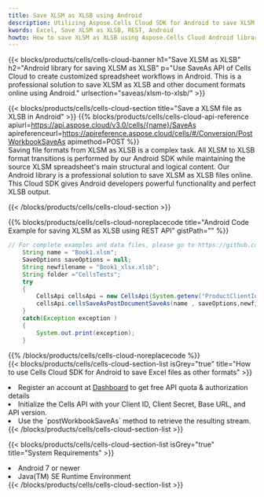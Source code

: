```yaml
---
title: Save XLSM as XLSB using Android 
description: Utilizing Aspose.Cells Cloud SDK for Android to save XLSM format file as XLSB format file. 
kwords: Excel, Save XLSM as XLSB, REST, Android
howto: How to save XLSM as XLSB using Aspose.Cells Cloud Android library.
---
```



{{< blocks/products/cells/cells-cloud-banner h1="Save XLSM as XLSB" h2="Android library for saving XLSM as XLSB" p="Use SaveAs API of Cells Cloud to create customized spreadsheet workflows in Android. This is a professional solution to save XLSM as XLSB and other document formats online using Android." urlsection="saveas/xlsm-to-xlsb/" >}}

{{< blocks/products/cells/cells-cloud-section  title="Save a XLSM file as XLSB in Android" >}}
{{% blocks/products/cells/cells-cloud-api-reference  apiurl=https://api.aspose.cloud/v3.0/cells/{name}/SaveAs  apireferenceurl=https://apireference.aspose.cloud/cells/#/Conversion/PostWorkbookSaveAs  apimethod=POST %}}
<br/>
Saving file formats from XLSM as XLSB is a complex task. All XLSM to XLSB format transitions is performed by our Android SDK while maintaining the source XLSM spreadsheet's main structural and logical content. Our Android library is a professional solution to save XLSM as XLSB files online. This Cloud SDK gives Android developers powerful functionality and perfect XLSB output.

{{< /blocks/products/cells/cells-cloud-section >}}

{{% blocks/products/cells/cells-cloud-noreplacecode title="Android Code Example for saving XLSM as XLSB using REST API" gistPath="" %}}
  
```java
// For complete examples and data files, please go to https://github.com/aspose-cells-cloud/aspose-cells-cloud-android/
    String name = "Book1.xlsm";
    SaveOptions saveOptions = null;
    String newfilename = "Book1_xlsx.xlsb";
    String folder ="CellsTests";
    try
    {
        CellsApi cellsApi = new CellsApi(System.getenv("ProductClientId"), System.getenv("ProductClientSecret"));
        cellsApi.cellsSaveAsPostDocumentSaveAs(name , saveOptions,newfilename,false,false,folder,null,null,null,true);                       
    }
    catch(Exception exception )
    {
        System.out.print(exception);
    }
```
  
{{% /blocks/products/cells/cells-cloud-noreplacecode  %}}
<br/>
{{< blocks/products/cells/cells-cloud-section-list isGrey="true"  title="How to use Cells Cloud SDK for Android to save Excel files as other formats" >}}
<li>Register an account at <a href="https://dashboard.aspose.cloud/">Dashboard</a> to get free API quota & authorization details</li>
<li>Initialize the Cells API with your Client ID, Client Secret, Base URL, and API version.</li>
<li>Use the `postWorkbookSaveAs` method to retrieve the resulting stream.</li>
{{< /blocks/products/cells/cells-cloud-section-list >}}

{{< blocks/products/cells/cells-cloud-section-list isGrey="true"  title="System Requirements" >}}
<li>Android 7 or newer</li>
<li>Java(TM) SE Runtime Environment</li>
{{< /blocks/products/cells/cells-cloud-section-list >}}
